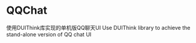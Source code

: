 # QQChat
使用DUIThink库实现的单机版QQ聊天UI                         Use DUIThink library to achieve the stand-alone version of QQ chat UI

